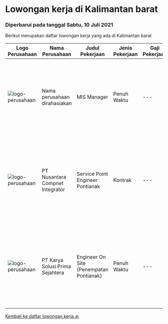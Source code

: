 
  # Lowongan kerja di Kalimantan barat

  ### Diperbarui pada tanggal Sabtu, 10 Juli 2021

  Berikut merupakan daftar lowongan kerja yang ada di Kalimantan barat

  |Logo Perusahaan | Nama Perusahaan | Judul Pekerjaan | Jenis Pekerjaan | Gaji Pekerjaan | Lokasi | Deskripsi | Tanggal diunggah | Pranala |
  | -------------- | --------------- | --------------- | --------- | --------- | -------------- | ------- | ----------- | ----------- |
  |![logo-perusahaan](https://us.123rf.com/450wm/pavelstasevich/pavelstasevich1811/pavelstasevich181101027/112815900-stock-vector-no-image-available-icon-flat-vector.jpg?ver=6)|Nama perusahaan dirahasiakan|MIS Manager|Penuh Waktu|---|Bali|Pendidikan minimal S1 segala jurusan Memiliki pengetahuan mengenai PHP dan bahasa pemrograman lainnya atau menguasai jaringan Gaji negotiable...|Sabtu, 03 Juli 2021|https://www.jobstreet.co.id/id/job/mis-manager-3570970?token=0~dddd8ee6-1adb-4b6f-9166-7313f7c6752b&sectionRank=1&jobId=jobstreet-id-job-3570970|
|![logo-perusahaan](https://image-service-cdn.seek.com.au/faf1379cb2f8ff5c87162dc20c60c0d2f63dba1c/ee4dce1061f3f616224767ad58cb2fc751b8d2dc)|PT Nusantara Compnet Integrator|Service Point Engineer Pontianak|Kontrak|---|Pontianak|Pendidikan minimal S1 Teknik Komputer, Ilmu Komputer, Teknik Informatika atau Ilmu Komputer lainnya. Memiliki pengalaman minimal 1 tahun, fresh...|Jumat, 02 Juli 2021|https://www.jobstreet.co.id/id/job/service-point-engineer-pontianak-3558964?token=0~dddd8ee6-1adb-4b6f-9166-7313f7c6752b&sectionRank=2&jobId=jobstreet-id-job-3558964|
|![logo-perusahaan](https://image-service-cdn.seek.com.au/bb0f2c313297f2db3d497466b95d7da85644edc0/ee4dce1061f3f616224767ad58cb2fc751b8d2dc)|PT Karya Solusi Prima Sejahtera|Engineer On Site (Penempatan Pontianak)|Penuh Waktu|---|Pontianak|Kualifikasi : Lulusan SMK Teknik Komputer &amp; Jaringan Berpengalaman minimal 1 tahun sebagai teknisi dibidang jaringan Menguasai dasar komunikasi...|Rabu, 23 Juni 2021|https://www.jobstreet.co.id/id/job/engineer-on-site-penempatan-pontianak-3555040?token=0~dddd8ee6-1adb-4b6f-9166-7313f7c6752b&sectionRank=3&jobId=jobstreet-id-job-3555040|


  [Kembali ke daftar lowongan kerja 🔙](../README.md#daftar-lowongan-kerja)
  